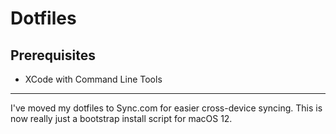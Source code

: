 # Dotfiles

## Prerequisites

- XCode with Command Line Tools

----------

I've moved my dotfiles to Sync.com for easier cross-device syncing. This is now really just a bootstrap install script for macOS 12.
